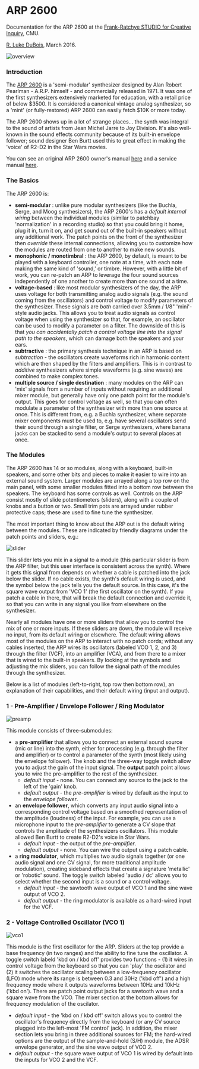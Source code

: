 # ARP 2600

Documentation for the ARP 2600 at the [Frank-Ratchye STUDIO for Creative Inquiry](http://studioforcreativeinquiry.org), CMU.

[R. Luke DuBois](https://github.com/rev3rend), March 2016.

![overview](https://github.com/CreativeInquiry/ARP-2600/raw/master/images/00overview.png "Overview")

### Introduction

The [ARP 2600](https://en.wikipedia.org/wiki/ARP_2600) is a 'semi-modular' synthesizer designed by Alan Robert Pearlman - A.R.P. himself - and commercially released in 1971.  It was one of the first synthesizers extensively marketed for education, with a retail price of below $3500.  It is considered a canonical vintage analog synthesizer, so a 'mint' (or fully-restored) ARP 2600 can easily fetch $10K or more today.

The ARP 2600 shows up in a lot of strange places... the synth was integral to the sound of artists from Jean Michel Jarre to Joy Division.  It's also well-known in the sound effects community because of its built-in envelope follower; sound designer Ben Burtt used this to great effect in making the 'voice' of R2-D2 in the Star Wars movies.

You can see an original ARP 2600 owner's manual [here](http://guitarfool.com/ARP2600/Arp%202600%20Owners%20Manual.pdf) and a service manual [here](http://guitarfool.com/ARP2600/2600ServiceManual.pdf).

### The Basics

The ARP 2600 is:
- **semi-modular** : unlike pure modular synthesizers (like the Buchla, Serge, and Moog synthesizers), the ARP 2600's has a *default internal wiring* between the individual modules (similar to patchbay 'normalization' in a recording studio) so that you could bring it home, plug it in, turn it on, and get sound out of the built-in speakers without any additional work.  The patch points on the front of the synthesizer then *override* these internal connections, allowing you to customize how the modules are routed from one to another to make new sounds.  
- **monophonic / monotimbral** : the ARP 2600, by default, is meant to be played with a keyboard controller, one note at a time, with each note making the same kind of 'sound,' or timbre.  However, with a little bit of work, you can re-patch an ARP to leverage the four sound sources independently of one another to create more than one sound at a time.
- **voltage-based** : like most modular synthesizers of the day, the ARP uses voltage for both transmitting analog audio signals (e.g. the sound coming from the oscillators) and control voltage to modify parameters of the synthesizer.  These signals are *both* carried over 3.5mm / 1/8" 'mini'-style audio jacks.  This allows you to treat audio signals as control voltage when using the synthesizer so that, for example, an oscillator can be used to modify a parameter on a filter.  The downside of this is that *you can accidentally patch a control voltage line into the signal path to the speakers*, which can damage both the speakers and your ears.
- **subtractive** : the primary synthesis technique in an ARP is based on *subtraction* - the oscillators create waveforms rich in harmonic content which are then shaped by the filters and amplifiers.  This is in contrast to *additive* synthesizers where simple waveforms (e.g. sine waves) are combined to make complex tones.
- **multiple source / single destination** : many modules on the ARP can 'mix' signals from a number of inputs without requiring an additional mixer module, but generally have only one patch point for the module's output.  This goes for control voltage as well, so that you can often modulate a parameter of the synthesizer with more than one source at once.  This is different from, e.g. a Buchla synthesizer, where separate mixer components must be used to, e.g. have several oscillators send their sound through a single filter, or Serge synthesizers, where banana jacks can be stacked to send a module's output to several places at once.  

### The Modules

The ARP 2600 has 14 or so modules, along with a keyboard, built-in speakers, and some other bits and pieces to make it easier to wire into an external sound system.  Larger modules are arrayed along a top row on the main panel, with some smaller modules fitted into a bottom row between the speakers.  The keyboard has some controls as well.  Controls on the ARP consist mostly of slide potentiometers (sliders), along with a couple of knobs and a button or two.  Small trim pots are arrayed under rubber protective caps; these are used to fine tune the synthesizer.

The most important thing to know about the ARP out is the default wiring between the modules.  These are indicated by friendly diagrams under the patch points and sliders, e.g.:

![slider](https://github.com/CreativeInquiry/ARP-2600/raw/master/images/16slider.png "Slider")

This slider lets you mix in a signal to a module (this particular slider is from the ARP filter, but this user interface is consistent across the synth).  Where it gets this signal from depends on whether a cable is patched into the jack below the slider.  If no cable exists, the synth's default wiring is used, and the symbol below the jack tells you the default source.  In this case, it's the square wave output from 'VCO 1' (the first oscillator on the synth).  If you patch a cable in there, that will break the default connection and override it, so that you can write in any signal you like from elsewhere on the synthesizer.

Nearly all modules have one or more sliders that allow you to control the mix of one or more inputs.  If these sliders are down, the module will receive no input, from its default wiring or elsewhere.  The default wiring  allows most of the modules on the ARP to interact with no patch cords; without any cables inserted, the ARP wires its oscillators (labeled VCO 1, 2, and 3) through the filter (VCF), into an amplifier (VCA), and from there to a mixer that is wired to the built-in speakers.  By looking at the symbols and adjusting the mix sliders, you can follow the signal path of the modules through the synthesizer.

Below is a list of modules (left-to-right, top row then bottom row), an explanation of their capabilities, and their default wiring (input and output).

### 1 - Pre-Amplifier / Envelope Follower / Ring Modulator

![preamp](https://github.com/CreativeInquiry/ARP-2600/raw/master/images/01preamp_envfol_ringmod.png "Pre-Amp")

This module consists of three-submodules:
- a **pre-amplifier** that allows you to connect an external sound source (mic or line) into the synth, either for processing (e.g. through the filter and amplifier) or to control a parameter of the synth (most likely using the envelope follower).  The knob and the three-way toggle switch allow you to adjust the gain of the input signal.  The **output** patch point allows you to wire the pre-amplifier to the rest of the synthesizer.
  - *default input* - none.  You can connect any source to the jack to the left of the 'gain' knob.
  - *default output* - the *pre-amplifier* is wired by default as the input to the *envelope follower*.
- an **envelope follower**, which converts any input audio signal into a corresponding control voltage based on a smoothed representation of the amplitude (loudness) of the input.  For example, you can use a microphone input to the *pre-amplifier* to generate a CV slope that controls the amplitude of the synthesizers oscillators.  This module allowed Ben Burtt to create R2-D2's voice in Star Wars.
  - *default input* - the output of the *pre-amplifier*.
  - *default output* - none.  You can wire the output using a patch cable.
- a **ring modulator**, which multiplies two audio signals together (or one audio signal and one CV signal, for more traditional amplitude modulation), creating sideband effects that create a signature 'metallic' or 'robotic' sound.  The toggle switch labeled 'audio / dc' allows you to select whether the second input is a sound or a control voltage.
  - *default input* - the sawtooth wave output of VCO 1 and the sine wave output of VCO 2.
  - *default output* - the ring modulator is available as a hard-wired input for the VCF.

### 2 - Voltage Controlled Oscillator (VCO 1)

![vco1](https://github.com/CreativeInquiry/ARP-2600/raw/master/images/02vco1.png "VCO 1")

This module is the first oscillator for the ARP.  Sliders at the top provide a base frequency (in two ranges) and the ability to fine tune the oscillator.  A toggle switch labeld 'kbd on / kbd off' provides two functions - (1) it wires in control voltage from the keyboard so that you can 'play' the oscilator and (2) it switches the oscillator scaling between a low-frequency oscillator (LFO) mode where its range is between 0.3 and 30Hz ('kbd off') and a high frequency mode where it outputs waveforms between 10Hz and 10kHz ('kbd on').  There are patch point output jacks for a sawtooth wave and a square wave from the VCO.  The mixer section at the bottom allows for frequency modulation of the oscilator.
- *default input* - the 'kbd on / kbd off' switch allows you to control the oscillator's frequency directly from the keyboard (or any CV source plugged into the left-most 'FM control' jack).  In addition, the mixer section lets you bring in three additional sources for FM; the hard-wired options are the output of the sample-and-hold (S/H) module, the ADSR envelope generator, and the sine wave output of VCO 2.
- *default output* - the square wave output of VCO 1 is wired by default into the inputs for VCO 2 and the VCF.



